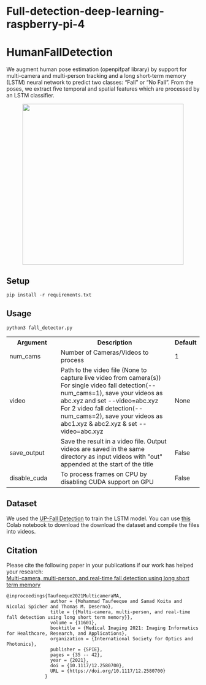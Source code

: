 # Full-detection-deep-learning-raspberry-pi-4
# HumanFallDetection
We augment human pose estimation
(openpifpaf library) by support for multi-camera and multi-person tracking and a long short-term memory (LSTM)
neural network to predict two classes: “Fall” or “No Fall”. From the poses, we extract five temporal and spatial
features which are processed by an LSTM classifier.
<p align="center">
<img src="examples/fall.gif" width="420" />
</p>

## Setup

```shell script
pip install -r requirements.txt
```

## Usage
```shell script
python3 fall_detector.py
```
<TABLE>
<TR><TH style="width:120px">Argument</TH><TH style="width:300px">Description</TH><TH>Default</TH></TR>
<TR><TD>num_cams</TD> <TD>Number of Cameras/Videos to process</TD><TD>1</TD></TR>
<TR><TD>video</TD><TD>Path to the video file (None to capture live video from camera(s)) <br>For single video fall
                        detection(--num_cams=1), save your videos as abc.xyz
                        and set --video=abc.xyz<br> For 2 video fall
                        detection(--num_cams=2), save your videos as abc1.xyz
                        & abc2.xyz & set --video=abc.xyz</TD><TD>None</TD></TR>
<TR><TD>save_output</TD> <TD>Save the result in a video file. Output videos are
                        saved in the same directory as input videos with "out"
                        appended at the start of the title</TD><TD>False</TD></TR>
<TR><TD>disable_cuda</TD> <TD>To process frames on CPU by disabling CUDA support on GPU</TD><TD>False</TD></TR>
</TABLE>

## Dataset
We used the [UP-Fall Detection](https://sites.google.com/up.edu.mx/har-up/) to train the LSTM model. You can use [this](https://colab.research.google.com/drive/1PbzVZnwBzFK_CcMf5G3dFrjwKZgfK3Vy?usp=sharing) Colab notebook to download the download the dataset and compile the files into videos.


## Citation
Please cite the following paper in your publications if our work has helped your research: <br> [Multi-camera, multi-person, and real-time fall detection using long short term memory](https://doi.org/10.1117/12.2580700)

                  
    @inproceedings{Taufeeque2021MulticameraMA,
                    author = {Mohammad Taufeeque and Samad Koita and Nicolai Spicher and Thomas M. Deserno},
                    title = {{Multi-camera, multi-person, and real-time fall detection using long short term memory}},
                    volume = {11601},
                    booktitle = {Medical Imaging 2021: Imaging Informatics for Healthcare, Research, and Applications},
                    organization = {International Society for Optics and Photonics},
                    publisher = {SPIE},
                    pages = {35 -- 42},
                    year = {2021},
                    doi = {10.1117/12.2580700},
                    URL = {https://doi.org/10.1117/12.2580700}
                  }
